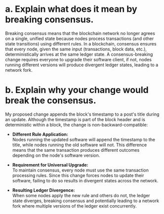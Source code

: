# a. Explain what does it mean by breaking consensus.

Breaking consensus means that the blockchain network no longer agrees on a single, unified state because nodes process transactions (and other state transitions) using different rules. In a blockchain, consensus ensures that every node, given the same input (transactions, block data, etc.), deterministically arrives at the same ledger state. A consensus-breaking change requires everyone to upgrade their software client, if not, nodes running different versions will produce divergent ledger states, leading to a network fork.

# b. Explain why your change would break the consensus.

My proposed change appends the block's timestamp to a post's title during an update. Although the timestamp is part of the block header and is deterministic within a block, the change is non-backward-compatible:

- **Different Rule Application:**  
  Nodes running the updated software will append the timestamp to the title, while nodes running the old software will not. This difference means that the same transaction produces different outcomes depending on the node's software version.

- **Requirement for Universal Upgrade:**  
  To maintain consensus, every node must use the same transaction processing rules. Since this change forces nodes to update their software, failing to do so results in divergent states across the network.

- **Resulting Ledger Divergence:**  
  When some nodes apply the new rule and others do not, the ledger state diverges, breaking consensus and potentially leading to a network fork where multiple versions of the ledger exist concurrently.
